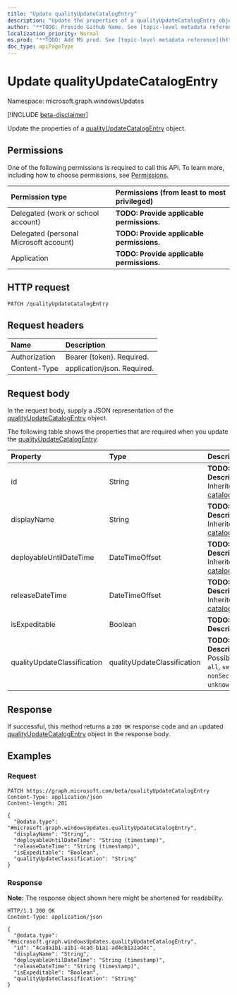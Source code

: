 ```yaml
---
title: "Update qualityUpdateCatalogEntry"
description: "Update the properties of a qualityUpdateCatalogEntry object."
author: "**TODO: Provide Github Name. See [topic-level metadata reference](https://msgo.azurewebsites.net/add/document/guidelines/metadata.html#topic-level-metadata)**"
localization_priority: Normal
ms.prod: "**TODO: Add MS prod. See [topic-level metadata reference](https://msgo.azurewebsites.net/add/document/guidelines/metadata.html#topic-level-metadata)**"
doc_type: apiPageType
---
```


# Update qualityUpdateCatalogEntry
Namespace: microsoft.graph.windowsUpdates

[!INCLUDE [beta-disclaimer](../../includes/beta-disclaimer.md)]

Update the properties of a [qualityUpdateCatalogEntry](../resources/windowsupdates-qualityupdatecatalogentry.md) object.

## Permissions
One of the following permissions is required to call this API. To learn more, including how to choose permissions, see [Permissions](/graph/permissions-reference).

|Permission type|Permissions (from least to most privileged)|
|:---|:---|
|Delegated (work or school account)|**TODO: Provide applicable permissions.**|
|Delegated (personal Microsoft account)|**TODO: Provide applicable permissions.**|
|Application|**TODO: Provide applicable permissions.**|

## HTTP request

<!-- {
  "blockType": "ignored"
}
-->
``` http
PATCH /qualityUpdateCatalogEntry
```

## Request headers
|Name|Description|
|:---|:---|
|Authorization|Bearer {token}. Required.|
|Content-Type|application/json. Required.|

## Request body
In the request body, supply a JSON representation of the [qualityUpdateCatalogEntry](../resources/windowsupdates-qualityupdatecatalogentry.md) object.

The following table shows the properties that are required when you update the [qualityUpdateCatalogEntry](../resources/windowsupdates-qualityupdatecatalogentry.md).

|Property|Type|Description|
|:---|:---|:---|
|id|String|**TODO: Add Description** Inherited from [catalogEntry](../resources/windowsupdates-catalogentry.md)|
|displayName|String|**TODO: Add Description** Inherited from [catalogEntry](../resources/windowsupdates-catalogentry.md)|
|deployableUntilDateTime|DateTimeOffset|**TODO: Add Description** Inherited from [catalogEntry](../resources/windowsupdates-catalogentry.md)|
|releaseDateTime|DateTimeOffset|**TODO: Add Description** Inherited from [catalogEntry](../resources/windowsupdates-catalogentry.md)|
|isExpeditable|Boolean|**TODO: Add Description**|
|qualityUpdateClassification|qualityUpdateClassification|**TODO: Add Description**. Possible values are: `all`, `security`, `nonSecurity`, `unknownFutureValue`.|



## Response

If successful, this method returns a `200 OK` response code and an updated [qualityUpdateCatalogEntry](../resources/windowsupdates-qualityupdatecatalogentry.md) object in the response body.

## Examples

### Request
<!-- {
  "blockType": "request",
  "name": "update_qualityupdatecatalogentry"
}
-->
``` http
PATCH https://graph.microsoft.com/beta/qualityUpdateCatalogEntry
Content-Type: application/json
Content-length: 281

{
  "@odata.type": "#microsoft.graph.windowsUpdates.qualityUpdateCatalogEntry",
  "displayName": "String",
  "deployableUntilDateTime": "String (timestamp)",
  "releaseDateTime": "String (timestamp)",
  "isExpeditable": "Boolean",
  "qualityUpdateClassification": "String"
}
```


### Response
**Note:** The response object shown here might be shortened for readability.
<!-- {
  "blockType": "response",
  "truncated": true
}
-->
``` http
HTTP/1.1 200 OK
Content-Type: application/json

{
  "@odata.type": "#microsoft.graph.windowsUpdates.qualityUpdateCatalogEntry",
  "id": "4cada1b1-a1b1-4cad-b1a1-ad4cb1a1ad4c",
  "displayName": "String",
  "deployableUntilDateTime": "String (timestamp)",
  "releaseDateTime": "String (timestamp)",
  "isExpeditable": "Boolean",
  "qualityUpdateClassification": "String"
}
```

